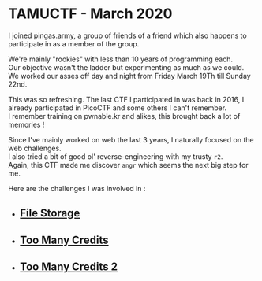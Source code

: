 # TAMUCTF - March 2020

I joined pingas.army, a group of friends of a friend which also happens to participate in as a member of the group.

We're mainly "rookies" with less than 10 years of programming each.  
Our objective wasn't the ladder but experimenting as much as we could.  
We worked our asses off day and night from Friday March 19Th till Sunday 22nd.

This was so refreshing. The last CTF I participated in was back in 2016, I already participated in PicoCTF and some others I can't remember.  
I remember training on pwnable.kr and alikes, this brought back a lot of memories !

Since I've mainly worked on web the last 3 years, I naturally focused on the web challenges.  
I also tried a bit of good ol' reverse-engineering with my trusty `r2`.  
Again, this CTF made me discover `angr` which seems the next big step for me.

Here are the challenges I was involved in :

- ## [File Storage](/filestorage.md)
- ## [Too Many Credits](/toomanycredits.md)
- ## [Too Many Credits 2](/toomanycredits2.md)
